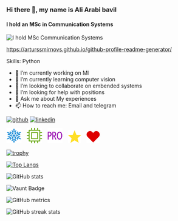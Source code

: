 ### Hi there 👋, my name is **Ali Arabi bavil** 
#### I hold an MSc in Communication Systems
![I hold MSc Communication Systems](https://arturssmirnovs.github.io/github-profile-readme-generator/images/banner.png)

https://arturssmirnovs.github.io/github-profile-readme-generator/


Skills: Python

- 🔭 I’m currently working on Ml 
- 🌱 I’m currently learning computer vision  
- 👯 I’m looking to collaborate on embended systems  
- 🤔 I’m looking for help with positions 
- 💬 Ask me about My experiences 
- 📫 How to reach me: Email and telegram 


[<img src='https://cdn.jsdelivr.net/npm/simple-icons@3.0.1/icons/github.svg' alt='github' height='40'>](https://github.com/githubusername)  [<img src='https://cdn.jsdelivr.net/npm/simple-icons@3.0.1/icons/linkedin.svg' alt='linkedin' height='40'>](https://www.linkedin.com/in/linkdinUserName/)  

<a href='https://archiveprogram.github.com/'><img src='https://raw.githubusercontent.com/acervenky/animated-github-badges/master/assets/acbadge.gif' width='40' height='40'></a> <a href='https://docs.github.com/en/developers'><img src='https://raw.githubusercontent.com/acervenky/animated-github-badges/master/assets/devbadge.gif' width='40' height='40'></a> <a href='https://github.com/pricing'><img src='https://raw.githubusercontent.com/acervenky/animated-github-badges/master/assets/pro.gif' width='40' height='40'></a> <a href='https://stars.github.com/'><img src='https://raw.githubusercontent.com/acervenky/animated-github-badges/master/assets/starbadge.gif' width='35' height='35'></a> <a href='https://docs.github.com/en/github/supporting-the-open-source-community-with-github-sponsors'><img src='https://raw.githubusercontent.com/acervenky/animated-github-badges/master/assets/sponsorbadge.gif' width='35' height='35'></a> 

[![trophy](https://github-profile-trophy.vercel.app/?username=githubusername)](https://github.com/ryo-ma/github-profile-trophy)

[![Top Langs](https://github-readme-stats.vercel.app/api/top-langs/?username=githubusername)](https://github.com/anuraghazra/github-readme-stats)

![GitHub stats](https://github-readme-stats.vercel.app/api?username=githubusername&show_icons=true&count_private=true)  

![Vaunt Badge](https://api.vaunt.dev/v1/github/entities/githubusername/contributions?format=svg&private=true)  

![GitHub metrics](https://metrics.lecoq.io/githubusername)  

![GitHub streak stats](https://streak-stats.demolab.com/?user=githubusername)  

